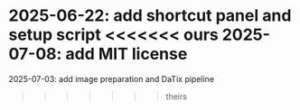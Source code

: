 2025-06-22: add shortcut panel and setup script
<<<<<<< ours
2025-07-08: add MIT license
=======
2025-07-03: add image preparation and DaTix pipeline
>>>>>>> theirs
